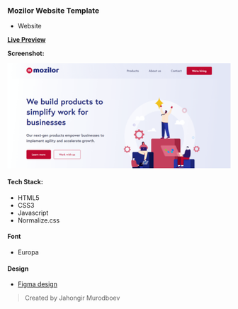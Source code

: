 ### Mozilor Website Template
- Website

[**Live Preview**](https://mozilor.netlify.app/)

**Screenshot:**

![](./screenshot.png)

#### Tech Stack:
- HTML5
- CSS3
- Javascript
- Normalize.css

#### Font
- Europa

#### Design
- [Figma design](https://www.figma.com/file/nBYEKccLSObmleTBhbQTUs/%5BPublished%5D%5BEN%5D-%C2%ABMozilor%C2%BB?node-id=1%3A89380&t=BIhNqUD2JAx0LuqU-0)

> Created by Jahongir Murodboev